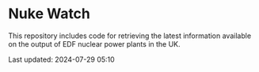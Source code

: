 # Nuke Watch

This repository includes code for retrieving the latest information available on the output of EDF nuclear power plants in the UK.

Last updated: 2024-07-29 05:10